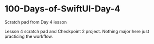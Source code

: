 # 100-Days-of-SwiftUI-Day-4
Scratch pad from Day 4 lesson

Lesson 4 scratch pad and Checkpoint 2 project. Nothing major here just practicing the workflow.
